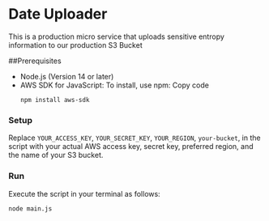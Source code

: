 # Date Uploader

This is a production micro service that uploads sensitive entropy information to our production S3 Bucket

##Prerequisites

* Node.js (Version 14 or later)
* AWS SDK for JavaScript: To install, use npm:
  Copy code
  ```
  npm install aws-sdk
  ```


### Setup
Replace `YOUR_ACCESS_KEY`, `YOUR_SECRET_KEY`, `YOUR_REGION`, `your-bucket`, in the script with your actual AWS access key, secret key, preferred region, and the name of your S3 bucket.

### Run

Execute the script in your terminal as follows:

```
node main.js
```
